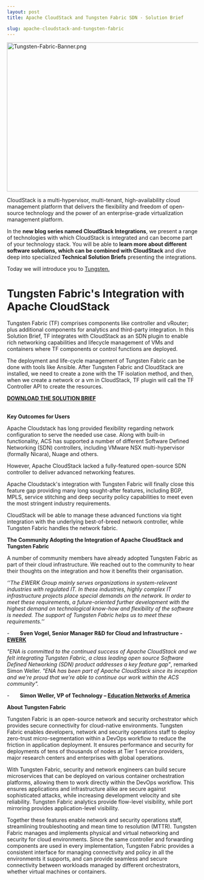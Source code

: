 ```yaml
---
layout: post
title: Apache CloudStack and Tungsten Fabric SDN - Solution Brief

slug: apache-cloudstack-and-tungsten-fabric
---
```

<a href="/img/imported/b2495a18-898c-44c0-bbe4-5b227bad1565"><img src="/img/imported/b2495a18-898c-44c0-bbe4-5b227bad1565" alt="Tungsten-Fabric-Banner.png" width="750" height="393" /></a>

CloudStack is a multi-hypervisor, multi-tenant, high-availability cloud management platform that delivers the flexibility and freedom of open-source technology and the power of an enterprise-grade virtualization management platform.

In the <strong>new blog series named CloudStack Integrations</strong>, we present a range of technologies with which CloudStack is integrated and can become part of your technology stack. You will be able to<strong>&nbsp;learn more about different software solutions, which can be combined with CloudStack</strong> and dive deep into specialized&nbsp;<strong>Technical Solution Briefs</strong>&nbsp;presenting the integrations.

Today we will introduce you to <a href="https://tungsten.io/">Tungsten.</a>

<h1>Tungsten Fabric's Integration with Apache CloudStack</h1>

<p>Tungsten Fabric (TF) comprises components like controller and vRouter; plus additional components for analytics and third-party integration. In this Solution Brief, TF integrates with CloudStack as an SDN plugin to enable rich networking capabilities and lifecycle management of VMs and containers where TF components or control functions are deployed.</p>
<p>The deployment and life-cycle management of Tungsten Fabric can be done with tools like Ansible. After Tungsten Fabric and CloudStack are installed, we need to create a zone with the TF isolation method, and then, when we create a network or a vm in CloudStack, TF plugin will call the TF Controller API to create the resources.</p>

<a href="/img/imported/d1ccefda-ebb0-4208-9835-57d1aed4922b"><b>DOWNLOAD THE SOLUTION BRIEF</b></a><br/><br/>

<strong>Key Outcomes for Users</strong>

<p>Apache Cloudstack has long provided flexibility regarding network configuration to serve the needed use case. Along with built-in functionality, ACS has supported a number of different Software Defined Networking (SDN) controllers, including VMware NSX multi-hypervisor (formally Nicara), Nuage and others.</p>
<p>However, Apache CloudStack lacked a fully-featured open-source SDN controller to deliver advanced networking features.&nbsp;&nbsp;</p>
<p>Apache Cloudstack's integration with Tungsten Fabric will finally close this feature gap providing many long sought-after features, including BGP, MPLS, service stitching and deep security policy capabilities to meet even the most stringent industry requirements.</p>
<p>CloudStack will be able to manage these advanced functions via tight integration with the underlying best-of-breed network controller, while Tungsten Fabric handles the network fabric.&nbsp;</p>
<p><span><strong>The Community Adopting the Integration of Apache CloudStack and Tungsten Fabric</strong></span></p>
<p>A number of community members have already adopted Tungsten Fabric as part of their cloud infrastructure. We reached out to the community to hear their thoughts on the integration and how it benefits their organisation.</p>
<p><em>&lsquo;&rsquo;The EWERK Group mainly serves organizations in system-relevant industries with regulated IT. In these industries, highly complex IT infrastructure projects place special demands on the network. In order to meet these requirements, a future-oriented further development with the highest demand on technological know-how and flexibility of the software is needed. The support of Tungsten Fabric helps us to meet these requirements.&rsquo;&rsquo;</em></p>
<p>-&nbsp;&nbsp;&nbsp;&nbsp;&nbsp;&nbsp; <strong>Sven Vogel, Senior Manager R&amp;D for Cloud and Infrastructure - </strong><a href="https://www.ewerk.com/startseite"><strong>EWERK</strong></a></p>
<p><em>"ENA is committed to the continued success of Apache CloudStack and we felt integrating Tungsten Fabric, a class leading open source Software Defined Networking (SDN) product addresses a key feature gap"</em>, remarked Simon Weller. <em>"ENA has been part of Apache CloudStack since its inception and we're proud that we're able to continue our work within the ACS community".</em></p>
<p>-&nbsp;&nbsp;&nbsp;&nbsp;&nbsp;&nbsp; <strong>Simon Weller, VP of Technology &ndash; </strong><a href="https://www.ena.com/"><strong>Education Networks of America</strong></a><strong>&nbsp;</strong></p>

<p><strong>About Tungsten Fabric</strong></p>
<p>Tungsten Fabric is an open-source network and security orchestrator which provides secure connectivity for cloud-native environments. Tungsten Fabric enables developers, network and security operations staff to deploy zero-trust micro-segmentation within a DevOps workflow to reduce the friction in application deployment. It ensures performance and security for deployments of tens of thousands of nodes at Tier 1 service providers, major research centers and enterprises with global operations.</p>
<p>With Tungsten Fabric, security and network engineers can build secure microservices that can be deployed on various container orchestration platforms, allowing them to work directly within the DevOps workflow. This ensures applications and infrastructure alike are secure against sophisticated attacks, while increasing development velocity and site reliability. Tungsten Fabric analytics provide flow-level visibility, while port mirroring provides application-level visibility.&nbsp;</p>
<p>Together these features enable network and security operations staff, streamlining troubleshooting and mean time to resolution (MTTR). Tungsten Fabric manages and implements physical and virtual networking and security for cloud environments. Since the same controller and forwarding components are used in every implementation, Tungsten Fabric provides a consistent interface for managing connectivity and policy in all the environments it supports, and can provide seamless and secure connectivity between workloads managed by different orchestrators, whether virtual machines or containers.</p>
